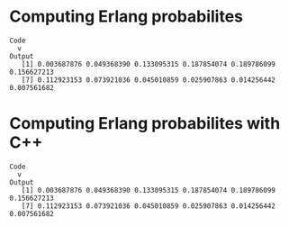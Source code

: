 # Computing Erlang probabilites

    Code
      v
    Output
       [1] 0.003687876 0.049368390 0.133095315 0.187854074 0.189786099 0.156627213
       [7] 0.112923153 0.073921036 0.045010859 0.025907863 0.014256442 0.007561682

# Computing Erlang probabilites with C++

    Code
      v
    Output
       [1] 0.003687876 0.049368390 0.133095315 0.187854074 0.189786099 0.156627213
       [7] 0.112923153 0.073921036 0.045010859 0.025907863 0.014256442 0.007561682

